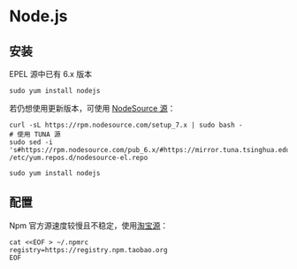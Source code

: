 # Node.js

## 安装

EPEL 源中已有 6.x 版本

```
sudo yum install nodejs
```

若仍想使用更新版本，可使用 [NodeSource 源](https://github.com/nodesource/distributions)：

```
curl -sL https://rpm.nodesource.com/setup_7.x | sudo bash -
# 使用 TUNA 源
sudo sed -i 's#https://rpm.nodesource.com/pub_6.x/#https://mirror.tuna.tsinghua.edu.cn/nodesource/rpm_6.x/#g' /etc/yum.repos.d/nodesource-el.repo

sudo yum install nodejs
```

## 配置

Npm 官方源速度较慢且不稳定，使用[淘宝源](http://npm.taobao.org/)：

```
cat <<EOF > ~/.npmrc
registry=https://registry.npm.taobao.org
EOF
```
